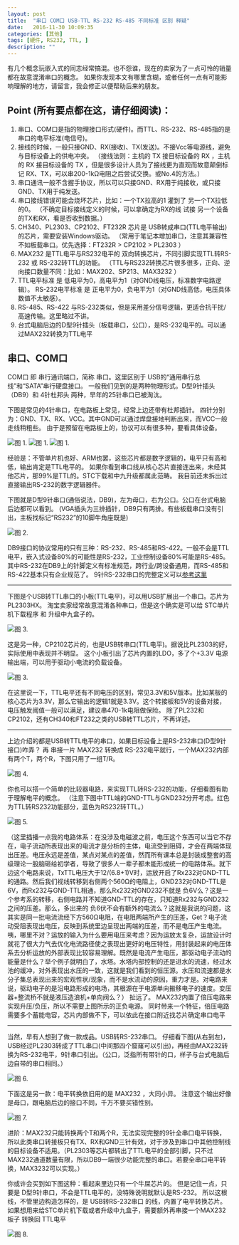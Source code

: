 ```yaml
---
layout: post
title:  "串口 COM口 USB-TTL RS-232 RS-485 不同标准 区别 释疑"
date:   2016-11-30 10:09:35
categories: [其他]
tags: [硬件, RS232, TTL, ]
description: ""
---
```


有几个概念玩嵌入式的同志经常搞混。也不怨谁，现在的卖家为了一点可怜的销量都在故意混淆串口的概念。
如果你发现本文有哪里含糊，或者任何一点有可能影响理解的地方，请留言，我会修正以便帮助后来的朋友。

## Point (所有要点都在这，请仔细阅读)：
1. 串口、COM口是指的物理接口形式(硬件)。而TTL、RS-232、RS-485指的是串口的电平标准(电信号)。
2. 接线的时候，一般只接GND、RX(接收)、TX(发送)。不接Vcc等电源线，避免与目标设备上的供电冲突。
      （接线法则：主机的 TX 接目标设备的 RX ，主机的 RX 接目标设备的 TX ，但是很多设计人员为了接线更为直观而故意颠倒标记 RX、TX，可以串200-1kΩ电阻之后尝试交换。或No.4的方法。）
3. 串口通讯一般不含握手协议，所以可以只接GND、RX用于纯接收，或只接GND、TX用于纯发送。
4. 串口接线错误可能会烧坏芯片，比如：一个TX拉高的1 灌到了 另一个TX拉低的0。
      （不确定目标接线定义的时候，可以拿确定为RX的线 试接 另一个设备的TX和RX，看是否收到数据。）
5. CH340、PL2303、CP2102、FT232R 芯片是 USB转成串口(TTL电平输出)的芯片，需要安装Windows驱动。
      （常用于笔记本增加串口，注意其兼容性不如板载串口。优先选择：FT232R > CP2102 > PL2303 ）
6. MAX232 是TTL电平与RS232电平的 双向转换芯片，不同引脚实现TTL转RS-232 或 RS-232转TTL的功能。
      （TTL与RS232转换芯片很多很多，正向、逆向接口数量不同：比如：MAX202、SP213、MAX3232 ）
7. TTL电平标准 是 低电平为0，高电平为1（对GND线电压，标准数字电路逻辑）。
   RS-232电平标准 是 正电平为0，负电平为1（对GND线高低，电压具体数值不太敏感）。
8. RS-485、RS-422 与RS-232类似，但是采用差分信号逻辑，更适合抗干扰/高速传输。这里略过不讲。
9. 台式电脑后边的D型9针插头（板载串口，公口），是RS-232电平的。可以通过MAX232转换为TTL电平

## 串口、COM口
COM口 即 串行通讯端口，简称 串口。这里区别于 USB的“通用串行总线”和“SATA”串行硬盘接口。
一般我们见到的是两种物理形式。D型9针插头（DB9）和 4针杜邦头 两种，早年的25针串口已被淘汰。

下图是常见的4针串口，在电路板上常见，经常上边还带有杜邦插针。
四针分别为：GND、TX、RX、VCC。其中GND可以通过焊盘接地判断出来，而VCC一般走线稍粗些。
由于是预留在电路板上的，协议可以有很多种，要看具体设备。

![图 1.](/images/others/6566538dt9b5fccf2db43&690.jpg)
![图 1.](/images/others/001R856lgy6GGvrdRYL73&690.jpg)
![图 1.](/images/others/001R856lgy6GGvriyyXbf&690.jpg)

经验是：不管单片机也好、ARM也罢，这些芯片都是数字逻辑的，电平只有高和低，输出肯定是TTL电平的。
如果你看到串口线从核心芯片直接连出来，未经其他芯片，那99%是TTL的。STC下载和中九升级都属此范畴。
我目前还未拆出过直接输出RS-232的数字逻辑器件。
 
下图就是D型9针串口(通俗说法，DB9)，左为母口，右为公口。公口在台式电脑后边都可以看到。
      (VGA插头为三排插针，DB9只有两排。有些板载串口没有引出，主板找标记“RS232”的10脚牛角座既是)

![图 2.](/images/others/6566538dt9b5fc030f2e7&690.jpg)

DB9接口的协议常用的只有三种：RS-232、RS-485和RS-422。一般不会是TTL电平，嵌入式设备80%的可能性是RS-232，工业控制设备80%可能是RS-485。
其中RS-232在DB9上的针脚定义有标准规范，跨行业/跨设备通用，而RS-485和RS-422基本只有企业规范了。
9针RS-232串口的完整定义可以[参考这里](http://wenku.baidu.com/view/5c170c6925c52cc58bd6be6e.html)

---

下图是个USB转TTL串口的小板(TTL电平)，可以用USB扩展出一个串口。芯片为PL2303HX。
淘宝卖家经常故意混淆各种串口，但是这个确实是可以给 STC单片机下载程序 和 升级中九盒子的。

![图 3.](/images/others/6566538dt9b607c5325e6&690.jpg)

这是另一种，CP2102芯片的，也是USB转串口(TTL电平)。据说比PL2303的好，实际使用中表现并不明显。
这个小板引出了芯片内置的LDO，多了个+3.3V 电源输出端，可以用于驱动小电流的负载设备。

![图 3.](/images/others/6566538dt9b601bffe6e0&690.jpg)

在这里说一下，TTL电平还有不同电压的区别，常见3.3V和5V版本。比如某板的核心芯片为3.3V，那么它输出的逻辑1就是3.3V。这个转接板和5V的设备对接，电压触发阈值一般可以满足，建议串470-1k电阻做保险。
除了PL232和CP2102，还有CH340和FT232之类的USB转TTL芯片，不再详述。

----

上边介绍的都是USB转TTL电平的串口，如果目标设备上是RS-232串口(D型9针接口)咋弄？
再 串接一片 MAX232 转换成 RS-232电平就行，一个MAX232内部有两个T，两个R，下图只用了一组T/R。

![图 4.](/images/others/001R856lgy6WrSsg6p369&690.gif)

你也可以搭一个简单的比较器电路，来实现TTL转RS-232的功能，仔细看图有助于理解电平的概念。
    （注意下图中TTL端的GND-TTL与GND232分开考虑。红色为TTL转RS232功能部分，蓝色为RS232转TTL。）

![图 5.](/images/others/001R856lgy6Y8gP6VaG7a&690.png)

（这里插播一点我的电路体系：在没涉及电磁波之前，电压这个东西可以当它不存在，电子流动所表现出来的电流才是分析的主体，电流受到阻碍，才会在两端体现出压差。电压永远是差值，某点对某点的差值，然而所有课本总是封装成整套的高级理论一股脑砸给初学者，导致了很多人一辈子都未能形成统一的电路体系。就下边这个电路来说，TxTTL电压大于12/(6.8+1)V时，运放开启了Rx232对GND-TTL的通路。然后我们视线转移到右侧两个560Ω的电阻上，GND232对GND-TTL是6V，而Rx232与GND-TTL相通，那么Rx232对GND232不就是 负6V么？这是一个参考系的转移，右侧电路并不知道GND-TTL的存在，只知道Rx232与GND232之间的压差。那么，多出来的 负6伏不会有额外的电流么？这就是我说的问题，这其实是同一批电流流经下方560Ω电阻，在电阻两端所产生的压差，Get？电子流动受阻表现出电压，反映到系统里边呈现出两端的压差，而不是电压产生电流。咦，哪里不对？运放的输入为什么要用电压来考虑？因为运放太复杂，运放设计时就花了很大力气去优化电流路径使之表现出更好的电压特性，用封装起来的电压体系去分析运放的外部表现比较容易理解。既然是电流产生电压，那驱动电子流动的能量是什么？举个例子就明白了，水塔。水塔内部控制的还是进水的流速，经过水池的缓冲，对外表现出水压的一致，这就是我们看到的恒压源。水压和流速都是水分子集总表现出来的宏观性状/现象，而不是水流动的原因，重力才是。对电路来说，驱动电子的是沿电路形成的电场，其根源在于电源单向搬移电子的速度。变压器+整流桥不就是液压造浪机+单向阀么？）
扯远了。
MAX232内置了倍压电路来实现升压/负压，所以不需要上图所示的正负电源。
同时带来一个特征，倍压电路需要多个蓄能电容，芯片内部做不下，可以依此在接口附近找芯片确定串口电平

----

当然，早有人想到了做一款成品。USB转RS-232串口。
仔细看下图(从右到左)，USB经过PL2303转成了TTL串口(中间那四个窟窿可以引出)，再经由MAX232转换为RS-232电平，9针串口引出。（公口，泛指所有带针的口，样子与台式电脑后边自带的串口相同。）

![图 6.](/images/others/6566538dt9b5fc04f7465&690.jpg)

下面这是另一款：电平转换依旧用的是 MAX232 ，大同小异。
注意这个输出好像是母口，跟电脑后边的接口不同，千万不要买错性别。

![图 7.](/images/others/6566538dt9b5fc0404732&690.jpg)

进阶：MAX232只能转换两个T和两个R，无法实现完整的9针全串口电平转换，所以此类串口转接板只有TX、RX和GND三针有效，对于涉及到串口中其他控制线的目标设备不适用。（PL2303等芯片都转出了TTL电平的全部引脚，只不过MAX232通道数量有限，所以DB9一端很少功能完整的串口。若要全串口电平转换，MAX3232可以实现。）

你或许会买到如下图这种：看起来里边只有一个牛屎芯片的。
但是记住一点，只要是 D型9针串口，不会是TTL电平的，没特殊说明就默认是RS-232。
所以这根线，不管里边构造怎样的，是 USB转RS-232串口 的线，内置了电平转换芯片。
如果想用来给STC单片机下载或者升级中九盒子，需要额外再串接一个MAX232板子 转换回 TTL电平

![图 8.](/images/others/6566538dt9b5fc06df457&690.jpg)



